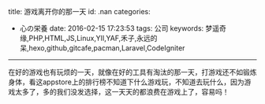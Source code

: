 title: 游戏离开你的那一天
id: .nan
categories:
  - 心の栄養
date: 2016-02-15 17:23:53
tags: 公司
keywords: 梦遥奇缘,PHP,HTML,JS,Linux,YII,YAF,禾子,永远的呆,hexo,github,gitcafe,pacman,Laravel,CodeIgniter
---
在好的游戏也有玩烦的一天，就像在好的工具有淘汰的那一天，打游戏还不如锻炼身体，看这appstore上的排行榜不知道下什么游戏玩，不知道去玩什么，因为游戏太多了，多的我们没发选择，这一天天的都浪费在游戏上了，容易吗！